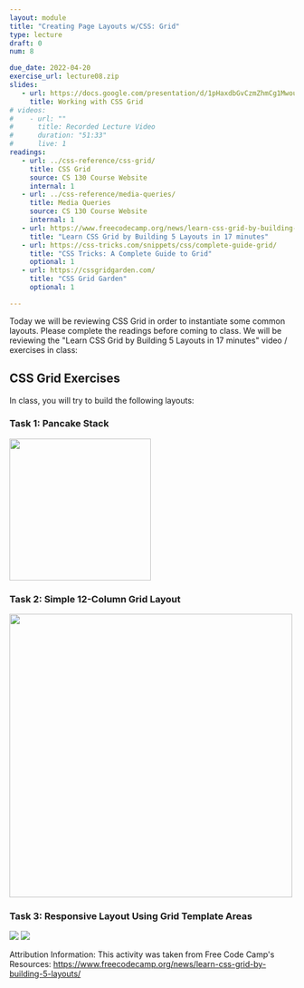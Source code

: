 ```yaml
---
layout: module
title: "Creating Page Layouts w/CSS: Grid"
type: lecture
draft: 0
num: 8

due_date: 2022-04-20
exercise_url: lecture08.zip
slides:
   - url: https://docs.google.com/presentation/d/1pHaxdbGvCzmZhmCg1MwoubruqOyWpG1b2xWWJRCAoQs/edit?usp=sharing
     title: Working with CSS Grid
# videos:
#    - url: ""
#      title: Recorded Lecture Video
#      duration: "51:33"
#      live: 1
readings:
   - url: ../css-reference/css-grid/
     title: CSS Grid
     source: CS 130 Course Website
     internal: 1
   - url: ../css-reference/media-queries/
     title: Media Queries
     source: CS 130 Course Website
     internal: 1
   - url: https://www.freecodecamp.org/news/learn-css-grid-by-building-5-layouts/
     title: "Learn CSS Grid by Building 5 Layouts in 17 minutes"
   - url: https://css-tricks.com/snippets/css/complete-guide-grid/
     title: "CSS Tricks: A Complete Guide to Grid"
     optional: 1
   - url: https://cssgridgarden.com/
     title: "CSS Grid Garden"
     optional: 1

---
```


Today we will be reviewing CSS Grid in order to instantiate some common layouts. Please complete the readings before coming to class. We will be reviewing the "Learn CSS Grid by Building 5 Layouts in 17 minutes" video / exercises in class:

## CSS Grid Exercises
In class, you will try to build the following layouts:

### Task 1: Pancake Stack
<img style="width: 250px;" src="/spring2022/assets/images/lecture08/ss1.png" />

### Task 2: Simple 12-Column Grid Layout
<img style="width: 500px;" src="/spring2022/assets/images/lecture08/ss2.png" />

### Task 3: Responsive Layout Using Grid Template Areas
<img src="/spring2022/assets/images/lecture08/ss3a.png" />
<img src="/spring2022/assets/images/lecture08/ss3b.png" />


Attribution Information: This activity was taken from Free Code Camp's Resources: <a href="https://www.freecodecamp.org/news/learn-css-grid-by-building-5-layouts/" target="_blank">https://www.freecodecamp.org/news/learn-css-grid-by-building-5-layouts/</a>